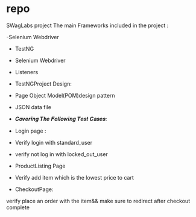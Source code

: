 # repo
SWagLabs project 
The main Frameworks included in the project :


 -Selenium Webdriver
- TestNG
-  Selenium Webdriver
-  Listeners
  
- TestNGProject Design:
- Page Object Model(POM)design pattern
- JSON data file
- 𝑪𝒐𝒗𝒆𝒓𝒊𝒏𝒈 𝑻𝒉𝒆 𝑭𝒐𝒍𝒍𝒐𝒘𝒊𝒏𝒈 𝑻𝒆𝒔𝒕 𝑪𝒂𝒔𝒆𝒔:
- Login page :
- Verify login with standard_user
- verify not log in with locked_out_user
  
- ProductListing Page
- Verify add item which is the lowest price to cart
  
 - CheckoutPage:
   
  verify place an order with the item&& make sure to redirect after checkout complete
  
